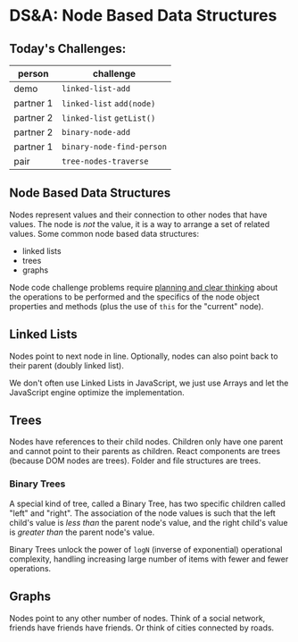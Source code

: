 DS&A: Node Based Data Structures
===

## Today's Challenges:

person | challenge
---|---
demo | `linked-list-add`
partner 1 | `linked-list` `add(node)`
partner 2 | `linked-list` `getList()`
partner 2 | `binary-node-add`
partner 1 | `binary-node-find-person`
pair | `tree-nodes-traverse` 

## Node Based Data Structures

Nodes represent values and their connection to other nodes that have values. The node is _not_ the value, it is a way to arrange a set of related values. Some common node based data structures:

- linked lists
- trees
- graphs

Node code challenge problems require [planning and clear thinking](strategy-tactics.md) about the operations to be performed and the specifics of the node object properties and methods (plus the use of `this` for the "current" node).

## Linked Lists

Nodes point to next node in line. Optionally, nodes can also point back to their parent (doubly linked list).

We don't often use Linked Lists in JavaScript, we just use Arrays and let the JavaScript engine optimize the implementation.

## Trees

Nodes have references to their child nodes. Children only have one parent and cannot point to their parents as children. React components are trees (because DOM nodes are trees). Folder and file structures are trees.

### Binary Trees

A special kind of tree, called a Binary Tree, has two specific children called "left" and "right". The association of the node values is such that the left child's value is _less than_ the parent node's value, and the right child's value is _greater than_ the parent node's value.

Binary Trees unlock the power of `logN` (inverse of exponential) operational complexity, handling increasing large number of items with fewer and fewer operations.

## Graphs

Nodes point to any other number of nodes. Think of a social network, friends have friends have friends. Or think of cities connected by roads.